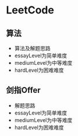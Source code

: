 # LeetCode

## 算法

- 算法及解题思路
- essayLevel为简单难度
-  mediumLevel为中等难度
- hardLevel为困难难度

## 剑指Offer

- 解题思路
- essayLevel为简单难度
- mediumLevel为中等难度
- hardLevel为困难难度

